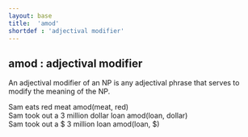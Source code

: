 ```yaml
---
layout: base
title:  'amod'
shortdef : 'adjectival modifier'
---
```



## amod : adjectival modifier
An adjectival modifier of an NP is any adjectival phrase that serves to modify the meaning of the NP. 

<div class="sd-parse">
Sam eats red meat
amod(meat, red)
</div>



<div class="sd-parse">
Sam took out  a 3 million dollar loan
amod(loan, dollar)
</div>



<div class="sd-parse">
Sam took out  a $ 3 million loan
amod(loan, $)
</div>

 

